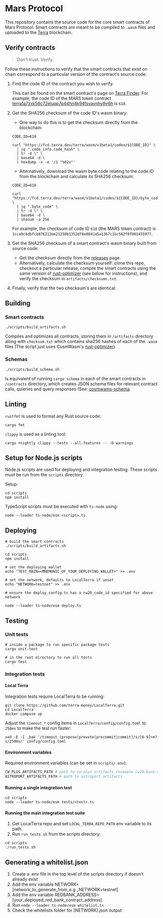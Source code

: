 # Mars Protocol
This repository contains the source code for the core smart contracts of Mars Protocol. Smart contracts are meant to be compiled to `.wasm` files and uploaded to the [Terra](https://www.terra.money/) blockchain.

## Verify contracts

> Don't trust. Verify.

Follow these instructions to verify that the smart contracts that exist on chain correspond to a particular version of the contract's source code:

1. Find the code ID of the contract you wish to verify.

    This can be found on the smart contract's page on [Terra Finder](https://finder.terra.money/). For example, the code ID of the MARS token contract [terra1a7zxk56c72elupp7p44hn4k94fsvavnhylhr6h](https://finder.terra.money/columbus-5/address/terra1a7zxk56c72elupp7p44hn4k94fsvavnhylhr6h) is `610`.
2. Get the SHA256 checksum of the code ID's wasm binary:
    - One way to do this is to get the checksum directly from the blockchain:

    ```
    CODE_ID=610

    curl "https://fcd.terra.dev/terra/wasm/v1beta1/codes/${CODE_ID}" \
      | jq ".code_info.code_hash" \
      | tr -d \" \
      | base64 -d \
      | hexdump -v -e '/1 "%02x"'
    ```

    - Alternatively, download the wasm byte code relating to the code ID from the blockchain and calculate its SHA256 checksum:

    ```
    CODE_ID=610

    curl "https://fcd.terra.dev/terra/wasm/v1beta1/codes/${CODE_ID}/byte_code" \
      | jq ".byte_code" \
      | tr -d \" \
      | base64 -d \
      | shasum -a 256
    ```

    For example, the checksum of code ID `610` (the MARS token contract) is `1cca9c6dbfcb876212ee21250b1352df6e0041a5a13b7c1bc562f0f001455977`.

3. Get the SHA256 checksum of a smart contract's wasm binary built from source code:
    - Get the checksum directly from the [releases](https://github.com/mars-protocol/mars-core/releases) page.
    - Alternatively, calculate the checksum yourself: clone this repo, checkout a particular release, compile the smart contracts using the same version of [rust-optimizer](https://github.com/CosmWasm/rust-optimizer) (see below for instructions), and verify the checksum in `artifacts/checksums.txt`.
4. Finally, verify that the two checksum's are identical.

## Building

### Smart contracts
```
./scripts/build_artifacts.sh
```

Compiles and optimizes all contracts, storing them in `/artifacts` directory along with `checksum.txt` which contains sha256 hashes of each of the `.wasm` files (The script just uses CosmWasm's [rust-optimizer](https://github.com/CosmWasm/rust-optimizer)).

### Schemas
```
./scripts/build_schema.sh
```

Is equivalent of running `cargo schema` in each of the smart contracts in `/contracts` directory, which creates JSON schema files for relevant contract calls, quieries and query responses (See: [cosmwams-schema](https://github.com/CosmWasm/cosmwasm/tree/main/packages/schema).

## Linting
`rustfmt` is used to format any Rust source code:

```
cargo fmt
```

`clippy` is used as a linting tool:

```
cargo +nightly clippy --tests --all-features -- -D warnings
```

## Setup for Node.js scripts

Node.js scripts are used for deploying and integration testing. These scripts must be run from the `scripts` directory.

Setup:

```
cd scripts
npm install
```

TypeScript scripts must be executed with `ts-node` using:

```
node --loader ts-node/esm <script>.ts
```


## Deploying
```
# build the smart contracts
./scripts/build_artifacts.sh

cd scripts
npm install

# set the deploying wallet
echo "TEST_MAIN=<MNEMONIC_OF_YOUR_DEPLOYING_WALLET>" >> .env

# set the network, defaults to LocalTerra if unset
echo "NETWORK=testnet" >> .env

# ensure the deploy_config.ts has a cw20_code_id specified for above network

node --loader ts-node/esm deploy.ts
```

## Testing
### Unit tests

```
# inside a package to run specific package tests
cargo unit-test

# in the root directory to run all tests
cargo test
```

### Integration tests

#### Local Terra
Integration tests require LocalTerra to be running:

```
git clone https://github.com/terra-money/LocalTerra.git
cd LocalTerra
docker compose up
```

Adjust the `timeout_*` config items in `LocalTerra/config/config.toml` to `250ms` to make the test run faster:

```
sed -E -I .bak '/timeout_(propose|prevote|precommit|commit)/s/[0-9]+m?s/250ms/' config/config.toml
```

#### Environment variables
Required environment variables (can be set in `scripts/.env`):

```sh
CW_PLUS_ARTIFACTS_PATH # path to cw-plus artifacts (example cw20-base.wasm)
ASTROPORT_ARTIFACTS_PATH # path to astroport artifacts
```

#### Running a single integration test
```
cd scripts
node --loader ts-node/esm tests/<test>.ts
```

#### Running the main integration test suite

1. Get LocalTerra repo and set `LOCAL_TERRA_REPO_PATH` env variable to its path.
2. Run `run_tests.sh` from the scripts directory:
```
cd scripts
./run_tests.sh
```

## Generating a whitelist.json

1. Create a .env file in the top level of the scripts directory if doesn't already exist
2. Add the env variable NETWORK=[network_to_generate_from_e.g._NETWORK=testnet]
3. Add the env variable REDBANK_ADDRESS=[your_deployed_red_bank_contract_address]
4. Run `node --loader ts-node/esm whitelist.ts`
5. Check the whitelists folder for [NETWORK].json output
